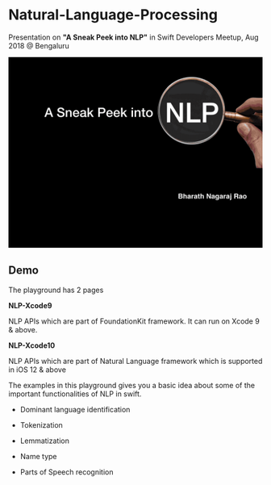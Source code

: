 # Natural-Language-Processing

Presentation on **"A Sneak Peek into NLP"** in Swift Developers Meetup, Aug 2018 @ Bengaluru

![swiftmeetup_aug2018_bharathnagarajrao](https://github.com/bharathnagarajrao/Natural-Language-Processing/blob/master/swiftAug2018-nlp-bharath-keynote.gif)

## Demo 

The playground has 2 pages 

**NLP-Xcode9**

NLP APIs which are part of FoundationKit framework. It can run on Xcode 9 & above. 

**NLP-Xcode10**

NLP APIs which are part of Natural Language framework which is supported in iOS 12 & above

The examples in this playground gives you a basic idea about some of the important functionalities of NLP in swift.

* Dominant language identification

* Tokenization

* Lemmatization

* Name type

* Parts of Speech recognition
